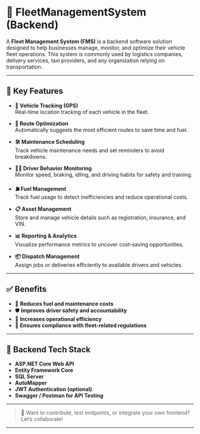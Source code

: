 # 🚗 FleetManagementSystem (Backend)

A **Fleet Management System (FMS)** is a backend software solution designed to help businesses manage, monitor, and optimize their vehicle fleet operations. This system is commonly used by logistics companies, delivery services, taxi providers, and any organization relying on transportation.

---

## 🧩 Key Features

- **📍 Vehicle Tracking (GPS)**  
  Real-time location tracking of each vehicle in the fleet.

- **🧭 Route Optimization**  
  Automatically suggests the most efficient routes to save time and fuel.

- **🛠️ Maintenance Scheduling**  
  Track vehicle maintenance needs and set reminders to avoid breakdowns.

- **🧑‍✈️ Driver Behavior Monitoring**  
  Monitor speed, braking, idling, and driving habits for safety and training.

- **⛽ Fuel Management**  
  Track fuel usage to detect inefficiencies and reduce operational costs.

- **📋 Asset Management**  
  Store and manage vehicle details such as registration, insurance, and VIN.

- **📊 Reporting & Analytics**  
  Visualize performance metrics to uncover cost-saving opportunities.

- **📦 Dispatch Management**  
  Assign jobs or deliveries efficiently to available drivers and vehicles.

---

## ✅ Benefits

- 🔧 **Reduces fuel and maintenance costs**  
- 🛡️ **Improves driver safety and accountability**  
- 🚀 **Increases operational efficiency**  
- 📜 **Ensures compliance with fleet-related regulations**

---

## 📂 Backend Tech Stack

- **ASP.NET Core Web API**
- **Entity Framework Core**
- **SQL Server**
- **AutoMapper**
- **JWT Authentication (optional)**
- **Swagger / Postman for API Testing**

---

> 💬 Want to contribute, test endpoints, or integrate your own frontend? Let’s collaborate!

---
